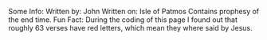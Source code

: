 Some Info:
Written by: John
Written on: Isle of Patmos
Contains prophesy of the end time.
Fun Fact: During the coding of this page I found out that roughly 63 verses have red letters, which mean they where said by Jesus.

